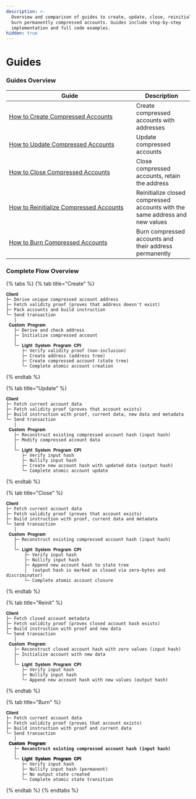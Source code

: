 ```yaml
---
description: >-
  Overview and comparison of guides to create, update, close, reinitialize, and
  burn permanently compressed accounts. Guides include step-by-step
  implementation and full code examples.
hidden: true
---
```


# Guides

### Guides Overview <a href="#subsection-jvtgde75u" id="subsection-jvtgde75u"></a>

<table><thead><tr><th width="332.7890625">Guide</th><th>Description</th></tr></thead><tbody><tr><td><a href="how-to-create-compressed-accounts.md">How to Create Compressed Accounts</a></td><td>Create compressed accounts with addresses</td></tr><tr><td><a href="how-to-update-compressed-accounts.md">How to Update Compressed Accounts</a></td><td>Update compressed accounts</td></tr><tr><td><a href="how-to-close-compressed-accounts.md">How to Close Compressed Accounts</a></td><td>Close compressed accounts, retain the address</td></tr><tr><td><a href="how-to-reinitialize-compressed-accounts.md">How to Reinitialize Compressed Accounts</a></td><td>Reinitialize closed compressed accounts with the same address and new values</td></tr><tr><td><a href="how-to-burn-compressed-accounts.md">How to Burn Compressed Accounts</a></td><td>Burn compressed accounts and their address permanently</td></tr></tbody></table>

### Complete Flow Overview

{% tabs %}
{% tab title="Create" %}
```
𝐂𝐥𝐢𝐞𝐧𝐭
├─ Derive unique compressed account address
├─ Fetch validity proof (proves that address doesn't exist)
├─ Pack accounts and build instruction
└─ Send transaction
   │
 𝐂𝐮𝐬𝐭𝐨𝐦 𝐏𝐫𝐨𝐠𝐫𝐚𝐦
   ├─ Derive and check address
   ├─ Initialize compressed account
   │
   └─ 𝐋𝐢𝐠𝐡𝐭 𝐒𝐲𝐬𝐭𝐞𝐦 𝐏𝐫𝐨𝐠𝐫𝐚𝐦 𝐂𝐏𝐈
      ├─ Verify validity proof (non-inclusion)
      ├─ Create address (address tree)
      ├─ Create compressed account (state tree)
      └─ Complete atomic account creation
```
{% endtab %}

{% tab title="Update" %}
```
𝐂𝐥𝐢𝐞𝐧𝐭
├─ Fetch current account data 
├─ Fetch validity proof (proves that account exists)
├─ Build instruction with proof, current data, new data and metadata
└─ Send transaction
   │
 𝐂𝐮𝐬𝐭𝐨𝐦 𝐏𝐫𝐨𝐠𝐫𝐚𝐦
   ├─ Reconstruct existing compressed account hash (input hash)
   ├─ Modify compressed account data
   │
   └─ 𝐋𝐢𝐠𝐡𝐭 𝐒𝐲𝐬𝐭𝐞𝐦 𝐏𝐫𝐨𝐠𝐫𝐚𝐦 𝐂𝐏𝐈
      ├─ Verify input hash 
      ├─ Nullify input hash 
      ├─ Create new account hash with updated data (output hash)
      └─ Complete atomic account update
```
{% endtab %}

{% tab title="Close" %}
```
𝐂𝐥𝐢𝐞𝐧𝐭
├─ Fetch current account data
├─ Fetch validity proof (proves that account exists)
├─ Build instruction with proof, current data and metadata
└─ Send transaction
   │
 𝐂𝐮𝐬𝐭𝐨𝐦 𝐏𝐫𝐨𝐠𝐫𝐚𝐦
   ├─ Reconstruct existing compressed account hash (input hash)
   │
   └─ 𝐋𝐢𝐠𝐡𝐭 𝐒𝐲𝐬𝐭𝐞𝐦 𝐏𝐫𝐨𝐠𝐫𝐚𝐦 𝐂𝐏𝐈
       ├─ Verify input hash
       ├─ Nullify input hash
       ├─ Append new account hash to state tree 
       │  (output hash is marked as closed via zero-bytes and discriminator)
       └─ Complete atomic account closure
```
{% endtab %}

{% tab title="Reinit" %}
```
𝐂𝐥𝐢𝐞𝐧𝐭
├─ Fetch closed account metadata
├─ Fetch validity proof (proves closed account hash exists)
├─ Build instruction with proof and new data
└─ Send transaction
   │
 𝐂𝐮𝐬𝐭𝐨𝐦 𝐏𝐫𝐨𝐠𝐫𝐚𝐦
   ├─ Reconstruct closed account hash with zero values (input hash)
   ├─ Initialize account with new data
   │
   └─ 𝐋𝐢𝐠𝐡𝐭 𝐒𝐲𝐬𝐭𝐞𝐦 𝐏𝐫𝐨𝐠𝐫𝐚𝐦 𝐂𝐏𝐈
      ├─ Verify input hash
      ├─ Nullify input hash
      └─ Append new account hash with new values (output hash)
```
{% endtab %}

{% tab title="Burn" %}
<pre><code>𝐂𝐥𝐢𝐞𝐧𝐭
├─ Fetch current account data
├─ Fetch validity proof (proves that account exists)
├─ Build instruction with proof and current data
└─ Send transaction
   │
<strong> 𝐂𝐮𝐬𝐭𝐨𝐦 𝐏𝐫𝐨𝐠𝐫𝐚𝐦
</strong><strong>   ├─ Reconstruct existing compressed account hash (input hash)
</strong><strong>   │
</strong><strong>   └─ 𝐋𝐢𝐠𝐡𝐭 𝐒𝐲𝐬𝐭𝐞𝐦 𝐏𝐫𝐨𝐠𝐫𝐚𝐦 𝐂𝐏𝐈
</strong>      ├─ Verify input hash
      ├─ Nullify input hash (permanent)
      ├─ No output state created
      └─ Complete atomic state transition
</code></pre>
{% endtab %}
{% endtabs %}

```
```
